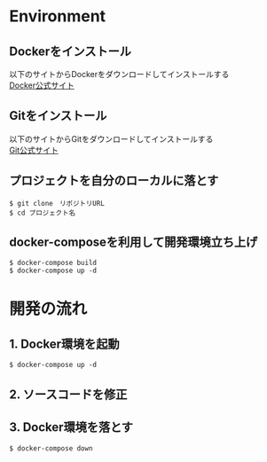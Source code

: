 # Environment

## Dockerをインストール
以下のサイトからDockerをダウンロードしてインストールする  
[Docker公式サイト](https://www.docker.com/community-edition#/download)

## Gitをインストール
以下のサイトからGitをダウンロードしてインストールする  
[Git公式サイト](https://git-scm.com/book/ja/v1/%E4%BD%BF%E3%81%84%E5%A7%8B%E3%82%81%E3%82%8B-Git%E3%81%AE%E3%82%A4%E3%83%B3%E3%82%B9%E3%83%88%E3%83%BC%E3%83%AB)

## プロジェクトを自分のローカルに落とす
```
$ git clone　リポジトリURL
$ cd プロジェクト名
```

## docker-composeを利用して開発環境立ち上げ
```
$ docker-compose build
$ docker-compose up -d
```

# 開発の流れ

## 1. Docker環境を起動
```
$ docker-compose up -d
```

## 2. ソースコードを修正

## 3. Docker環境を落とす
```
$ docker-compose down
```